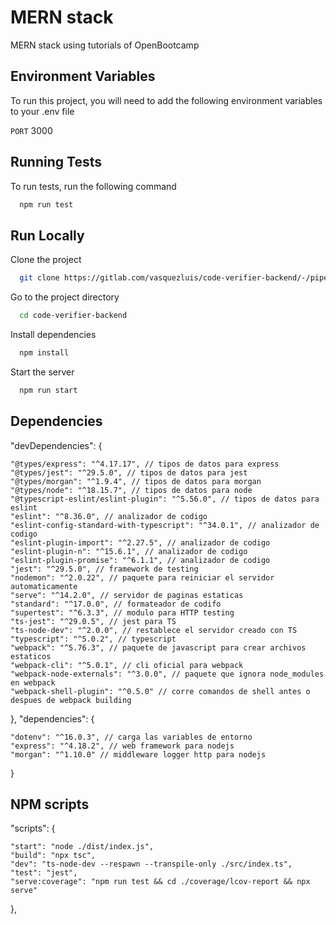 
# MERN stack

MERN stack using tutorials of OpenBootcamp


## Environment Variables

To run this project, you will need to add the following environment variables to your .env file

`PORT` 3000


## Running Tests

To run tests, run the following command

```bash
  npm run test
```


## Run Locally

Clone the project

```bash
  git clone https://gitlab.com/vasquezluis/code-verifier-backend/-/pipelines
```

Go to the project directory

```bash
  cd code-verifier-backend
```

Install dependencies

```bash
  npm install
```

Start the server

```bash
  npm run start
```


## Dependencies

  "devDependencies": {

    "@types/express": "^4.17.17", // tipos de datos para express
    "@types/jest": "^29.5.0", // tipos de datos para jest
    "@types/morgan": "^1.9.4", // tipos de datos para morgan
    "@types/node": "^18.15.7", // tipos de datos para node
    "@typescript-eslint/eslint-plugin": "^5.56.0", // tipos de datos para eslint
    "eslint": "^8.36.0", // analizador de codigo
    "eslint-config-standard-with-typescript": "^34.0.1", // analizador de codigo
    "eslint-plugin-import": "^2.27.5", // analizador de codigo
    "eslint-plugin-n": "^15.6.1", // analizador de codigo
    "eslint-plugin-promise": "^6.1.1", // analizador de codigo
    "jest": "^29.5.0", // framework de testing
    "nodemon": "^2.0.22", // paquete para reiniciar el servidor automaticamente
    "serve": "^14.2.0", // servidor de paginas estaticas
    "standard": "^17.0.0", // formateador de codifo
    "supertest": "^6.3.3", // modulo para HTTP testing
    "ts-jest": "^29.0.5", // jest para TS
    "ts-node-dev": "^2.0.0", // restablece el servidor creado con TS
    "typescript": "^5.0.2", // typescript
    "webpack": "^5.76.3", // paquete de javascript para crear archivos estaticos
    "webpack-cli": "^5.0.1", // cli oficial para webpack
    "webpack-node-externals": "^3.0.0", // paquete que ignora node_modules en webpack
    "webpack-shell-plugin": "^0.5.0" // corre comandos de shell antes o despues de webpack building
  },
  "dependencies": {

    "dotenv": "^16.0.3", // carga las variables de entorno
    "express": "^4.18.2", // web framework para nodejs
    "morgan": "^1.10.0" // middleware logger http para nodejs
  }
## NPM scripts

  "scripts": {

    "start": "node ./dist/index.js",
    "build": "npx tsc",
    "dev": "ts-node-dev --respawn --transpile-only ./src/index.ts",
    "test": "jest",
    "serve:coverage": "npm run test && cd ./coverage/lcov-report && npx serve"
    
  },
